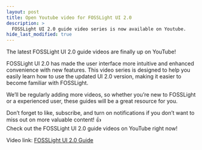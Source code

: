 ```yaml
---
layout: post
title: Open Youtube video for FOSSLight UI 2.0
description: >
  FOSSLight UI 2.0 guide video series is now available on Youtube.
hide_last_modified: true
---
```


The latest FOSSLight UI 2.0 guide videos are finally up on YouTube!

FOSSLight UI 2.0 has made the user interface more intuitive and enhanced convenience with new features.
This video series is designed to help you easily learn how to use the updated UI 2.0 version,
making it easier to become familiar with FOSSLight.

We’ll be regularly adding more videos, so whether you’re new to FOSSLight or a experienced user, 
these guides will be a great resource for you.

Don’t forget to like, subscribe, and turn on notifications if you don’t want to miss out on more valuable content! 👍  
Check out the FOSSLight UI 2.0 guide videos on YouTube right now!

Video link: [FOSSLight UI 2.0 Guide](https://youtu.be/ZQsuNjnXNjU?si=atSqyxOeXaEqug_T)